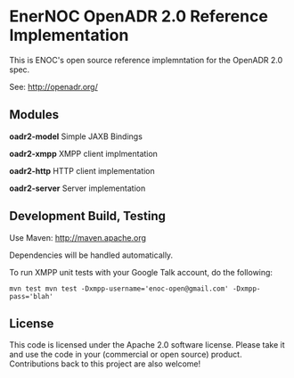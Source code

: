# EnerNOC OpenADR 2.0 Reference Implementation #

This is ENOC's open source reference implemntation for the OpenADR 2.0 spec.  

See: http://openadr.org/

## Modules ##

**oadr2-model** Simple JAXB Bindings

**oadr2-xmpp** XMPP client implmentation

**oadr2-http** HTTP client implementation

**oadr2-server** Server implementation


## Development Build, Testing ##

Use Maven: http://maven.apache.org

Dependencies will be handled automatically.  

To run XMPP unit tests with your Google Talk account, do the following:

    mvn test mvn test -Dxmpp-username='enoc-open@gmail.com' -Dxmpp-pass='blah'

## License ##

This code is licensed under the Apache 2.0 software license.  Please take it 
and use the code in your (commercial or open source) product.  Contributions 
back to this project are also welcome!
